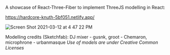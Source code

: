 A showcase of React-Three-Fiber to implement ThreeJS modelling in React:

https://hardcore-knuth-5bf051.netlify.app/

![Screen Shot 2021-03-12 at 4 47 22 PM](https://user-images.githubusercontent.com/27746994/111012963-ab558e80-8352-11eb-98e8-caf5179647bd.png)

Modelling credits (Sketchfab): DJ mixer - gusnk, groot - Chemaron, microphrone - urbanmasque
*Use of models are under Creative Common Licenses*
